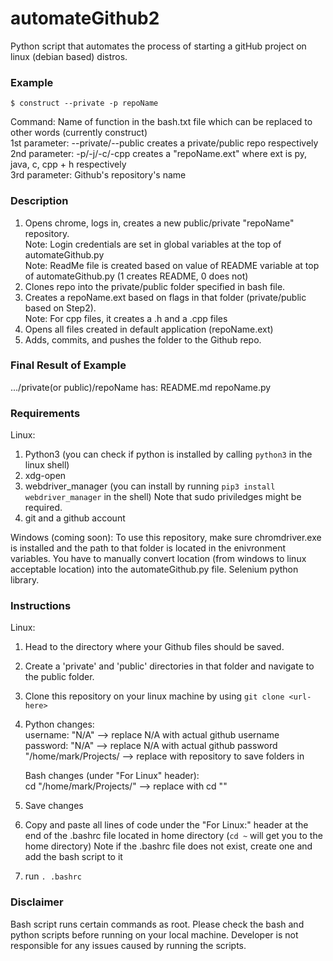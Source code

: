 # automateGithub2
Python script that automates the process of starting a gitHub project on linux (debian based) distros.  

### Example

`$ construct --private -p repoName`

Command: Name of function in the bash.txt file which can be replaced to other words (currently construct)  
1st parameter: --private/--public creates a private/public repo respectively  
2nd parameter: -p/-j/-c/-cpp creates a "repoName.ext" where ext is py, java, c, cpp + h respectively  
3rd parameter: Github's repository's name  

### Description
  1. Opens chrome, logs in, creates a new public/private "repoName" repository.  
    Note: Login credentials are set in global variables at the top of automateGithub.py  
    Note: ReadMe file is created based on value of README variable at top of automateGithub.py (1 creates README, 0 does not)  
  2. Clones repo into the private/public folder specified in bash file.  
  3. Creates a repoName.ext based on flags in that folder (private/public based on Step2).  
    Note: For cpp files, it creates a .h and a .cpp files  
  4. Opens all files created in default application (repoName.ext)  
  4. Adds, commits, and pushes the folder to the Github repo.  
  
  
### Final Result of Example
  
  .../private(or public)/repoName has:
  README.md
  repoName.py
  
### Requirements
Linux:
 1. Python3 (you can check if python is installed by calling `python3` in the linux shell)
 2. xdg-open
 3. webdriver_manager (you can install by running `pip3 install webdriver_manager` in the shell)
    Note that sudo priviledges might be required.
 4. git and a github account

Windows (coming soon):
To use this repository, make sure chromdriver.exe is installed and the path to that folder is located in the enivronment variables. You have to manually convert location (from windows to linux acceptable location) into the automateGithub.py file.
Selenium python library.

### Instructions
Linux:
  1. Head to the directory where your Github files should be saved.
  2. Create a 'private' and 'public' directories in that folder and navigate to the public folder.
  3. Clone this repository on your linux machine by using `git clone <url-here>`
  4. Python changes:  
       username: "N/A"         --> replace N/A with actual github username  
       password: "N/A"         --> replace N/A with actual github password  
       "/home/mark/Projects/   --> replace with repository to save folders in  

     Bash changes (under "For Linux" header):  
       cd "/home/mark/Projects/" --> replace with cd "<directory that contains private and public directories>"
  5. Save changes
  6. Copy and paste all lines of code under the "For Linux:" header at the end of the .bashrc file located in home directory
    (`cd ~` will get you to the home directory)
    Note if the .bashrc file does not exist, create one and add the bash script to it
  7. run `. .bashrc`
  

### Disclaimer
Bash script runs certain commands as root. Please check the bash and python scripts before running on your local machine. Developer is not responsible for any issues caused by running the scripts.
